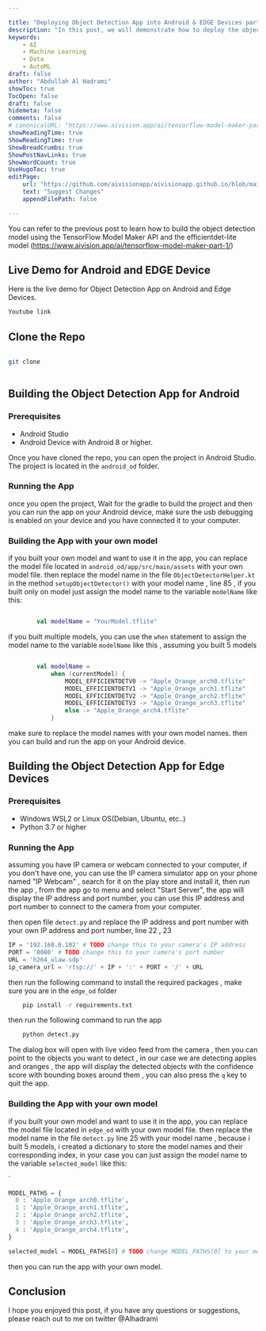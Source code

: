 ```yaml
---

title: "Deploying Object Detection App into Android & EDGE Devices part two "
description: "In this post, we will demonstrate how to deploy the object detection model that we built in the previous post to both Android and edge devices. The model was built using the TensorFlow Model Maker API and the efficientdet-lite model, which is optimized for mobile and edge devices"  
keywords: 
    - AI 
    - Machine Learning
    - Data
    - AutoML
draft: false 
author: "Abdullah Al Hadrami"
showToc: true
TocOpen: false
draft: false
hidemeta: false
comments: false
# canonicalURL: "https://www.aivision.app/ai/tensorflow-model-maker-part-1/"
showReadingTime: true
ShowReadingTime: true
ShowBreadCrumbs: true
ShowPostNavLinks: true
ShowWordCount: true
UseHugoToc: true
editPage:
    url: "https://github.com/aivisionapp/aivisionapp.github.io/blob/main/content/ai/Tensorflow%20Model%20Maker%20Part%201/index.md"
    text: "Suggest Changes"
    appendFilePath: false

---
```


You can refer to the previous post to learn how to build the object detection model using the TensorFlow Model Maker API and the efficientdet-lite model
(https://www.aivision.app/ai/tensorflow-model-maker-part-1/)

## Live Demo for Android and EDGE Device 

Here is the live demo for Object Detection App on Android and Edge Devices.



```bash 
Youtube link 
``` 

## Clone the Repo 

```bash

git clone
    
```

## Building the Object Detection App for Android

### Prerequisites
- Android Studio
- Android Device with Android 8 or higher.


Once you have cloned the repo, you can open the project in Android Studio. The project is located in the 
`android_od` folder.

### Running the App
once you open the project, Wait for the gradle to build the project and then you can run the app on your Android device, make sure the usb debugging is enabled on your device and you have connected it to your computer.


### Building the App with your own model
if you built your own model and want to use it in the app, you can replace the model file located in 
`android_od/app/src/main/assets` with your own model file.
then replace the model name in the file `ObjectDetectorHelper.kt` in the method `setupObjectDetector()` with your model name , line 85 , 
if you built only on model just assign the model name to the variable `modelName` like this:

```kotlin

        val modelName = "YourModel.tflite"

```
if you built multiple models, you can use the `when` statement to assign the model name to the variable `modelName` like this , assuming you built 5 models

```kotlin

        val modelName =
            when (currentModel) {
                MODEL_EFFICIENTDETV0 -> "Apple_Orange_arch0.tflite"
                MODEL_EFFICIENTDETV1 -> "Apple_Orange_arch1.tflite"
                MODEL_EFFICIENTDETV2 -> "Apple_Orange_arch2.tflite"
                MODEL_EFFICIENTDETV3 -> "Apple_Orange_arch3.tflite"
                else -> "Apple_Orange_arch4.tflite"
            }

```

make sure to replace the model names with your own model names.
then you can build and run the app on your Android device.







## Building the Object Detection App for Edge Devices

### Prerequisites
- Windows WSL2 or Linux OS(Debian, Ubuntu, etc..)
- Python 3.7 or higher

### Running the App

assuming you have IP camera or webcam connected to your computer,  if you don't have one, you can use the IP camera simulator app on your phone named "IP Webcam" , search for it on the play store and install it, then run the app , from the app go to menu and select "Start Server", the app will display the IP address and port number, you can use this IP address and port number to connect to the camera from your computer.

then open file `detect.py` and replace the IP address and port number with your own IP address and port number, line 22 , 23




```python
IP = '192.168.0.102' # TODO change this to your camera's IP address
PORT = '8080' # TODO change this to your camera's port number
URL = 'h264_ulaw.sdp'
ip_camera_url = 'rtsp://' + IP + ':' + PORT + '/' + URL
```
then run the following command to install the required packages , make sure you are in the `edge_od` folder
    
```bash
    pip install -r requirements.txt
```
    
then run the following command to run the app
    
```bash
    python detect.py
```

The dialog box will open with live video feed from the camera , then you can point to the objects you want to detect , in our case we are detecting apples and oranges , the app will display the detected objects with the confidence score with bounding boxes around them , you can also press the `q` key to quit the app.

### Building the App with your own model
if you built your own model and want to use it in the app, you can replace the model file located in
`edge_od` with your own model file.
then replace the model name in the file `detect.py` line 25 with your model name , because i built 5 models, i created a dictionary to store the model names and their corresponding index, in your case you can just assign the model name to the variable `selected_model` like this:

`

```python
MODEL_PATHS = {
  0 : 'Apple_Orange_arch0.tflite',
  1 : 'Apple_Orange_arch1.tflite',
  2 : 'Apple_Orange_arch2.tflite',
  3 : 'Apple_Orange_arch3.tflite',
  4 : 'Apple_Orange_arch4.tflite',
}

selected_model = MODEL_PATHS[0] # TODO change MODEL_PATHS[0] to your model name
```

then you can run the app with your own model.

## Conclusion

I hope you enjoyed this post, if you have any questions or suggestions, please reach out to me on twitter @Alhadrami 

















